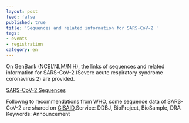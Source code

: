 ```yaml
---
layout: post
feed: false
published: true
title: 'Sequences and related information for SARS-CoV-2 '
tags:
- events
- registration
category: en
---
```

On GenBank (NCBI/NLM/NIH), the links of sequences and related information for SARS-CoV-2 (Severe acute respiratory syndrome coronavirus 2) are provided. 

[SARS-CoV-2 Sequences](https://www.ncbi.nlm.nih.gov/genbank/2019-ncov-seqs/)

Followng to recommendations from WHO, some sequence data of SARS-CoV-2 are shared on [GISAID](https://www.gisaid.org/).<span class="faq_category">Service: DDBJ, BioProject, BioSample, DRA</span>
<span class="faq_category">Keywords: Announcement</span>
